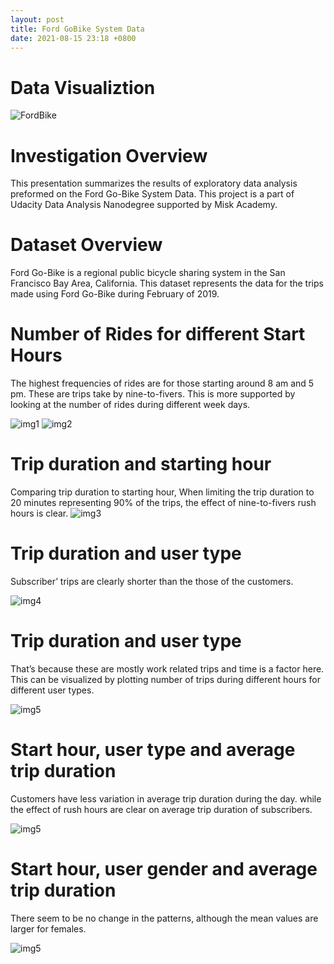 ```yaml
---
layout: post
title: Ford GoBike System Data
date: 2021-08-15 23:18 +0800
---
```

# Data Visualiztion
![FordBike](https://live.staticflickr.com/936/29927098378_86fc9a6f54_b.jpg)

# Investigation Overview
This presentation summarizes the results of exploratory data analysis preformed on the Ford Go-Bike System Data.
This project is a part of Udacity Data Analysis Nanodegree supported by Misk Academy.

# Dataset Overview
Ford Go-Bike is a regional public bicycle sharing system in the San Francisco Bay Area, California.
This dataset represents the data for the trips made using Ford Go-Bike during February of 2019.

# Number of Rides for different Start Hours
The highest frequencies of rides are for those starting around 8 am and 5 pm. These are trips take by nine-to-fivers. This is more supported by looking at the number of rides during different week days.

![img1](https://mahmoudsaziz.files.wordpress.com/2021/02/image.png)
![img2](https://mahmoudsaziz.files.wordpress.com/2021/02/image-1.png)

# Trip duration and starting hour
Comparing trip duration to starting hour, When limiting the trip duration to 20 minutes representing 90% of the trips, the effect of nine-to-fivers rush hours is clear.
![img3](https://mahmoudsaziz.files.wordpress.com/2021/02/image-2.png)

# Trip duration and user type
Subscriber’ trips are clearly shorter than the those of the customers.

![img4](https://mahmoudsaziz.files.wordpress.com/2021/02/image-3.png)

# Trip duration and user type
That’s because these are mostly work related trips and time is a factor here. This can be visualized by plotting number of trips during different hours for different user types.

![img5](https://mahmoudsaziz.files.wordpress.com/2021/02/image-4.png)

# Start hour, user type and average trip duration
Customers have less variation in average trip duration during the day. while the effect of rush hours are clear on average trip duration of subscribers.

![img5](https://mahmoudsaziz.files.wordpress.com/2021/02/image-1-1.png)

# Start hour, user gender and average trip duration
There seem to be no change in the patterns, although the mean values are larger for females.

![img5](https://mahmoudsaziz.files.wordpress.com/2021/02/image-7.png)


